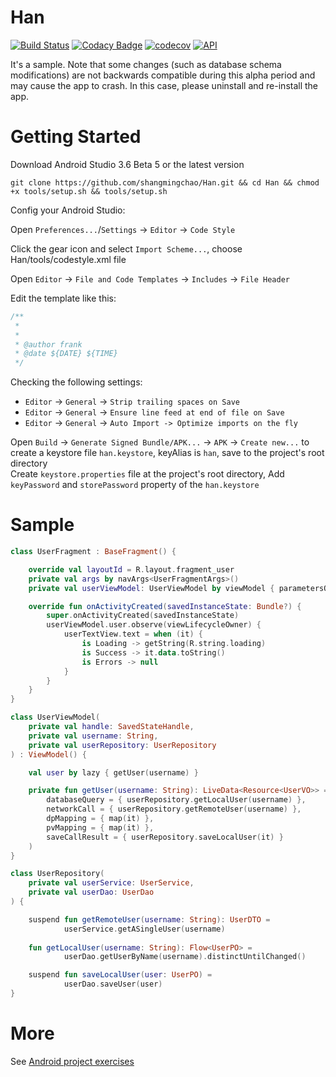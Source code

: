 Han
==========================
[![Build Status](https://travis-ci.org/shangmingchao/Han.svg?branch=master)](https://travis-ci.org/shangmingchao/Han)
[![Codacy Badge](https://api.codacy.com/project/badge/Grade/4400af8f75f3446eb4fa9191134988a5)](https://www.codacy.com/manual/shangmingchao/Han?utm_source=github.com&amp;utm_medium=referral&amp;utm_content=shangmingchao/Han&amp;utm_campaign=Badge_Grade)
[![codecov](https://codecov.io/gh/shangmingchao/Han/branch/master/graph/badge.svg)](https://codecov.io/gh/shangmingchao/Han)
[![API](https://img.shields.io/badge/API-21%2B-brightgreen.svg?style=flat)](https://android-arsenal.com/api?level=21)

It's a sample. Note that some changes (such as database schema modifications) are not backwards compatible during this alpha period and may cause the app to crash. In this case, please uninstall and re-install the app.

Getting Started
===============
Download Android Studio 3.6 Beta 5 or the latest version

```shell
git clone https://github.com/shangmingchao/Han.git && cd Han && chmod +x tools/setup.sh && tools/setup.sh
```

Config your Android Studio:

Open `Preferences...`/`Settings` -> `Editor` -> `Code Style`

Click the gear icon and select `Import Scheme...`, choose Han/tools/codestyle.xml file

Open `Editor` -> `File and Code Templates` -> `Includes` -> `File Header`

Edit the template like this:

```kotlin
/**
 *
 *
 * @author frank
 * @date ${DATE} ${TIME}
 */
```

Checking the following settings:

- `Editor` -> `General` -> `Strip trailing spaces on Save`
- `Editor` -> `General` -> `Ensure line feed at end of file on Save`
- `Editor` -> `General` -> `Auto Import -> Optimize imports on the fly`

Open `Build` -> `Generate Signed Bundle/APK...` -> `APK` -> `Create new...` to create a keystore file `han.keystore`, keyAlias is `han`, save to the project's root directory  
Create `keystore.properties` file at the project's root directory, Add `keyPassword` and `storePassword` property of the `han.keystore`  

Sample
======

```kotlin
class UserFragment : BaseFragment() {

    override val layoutId = R.layout.fragment_user
    private val args by navArgs<UserFragmentArgs>()
    private val userViewModel: UserViewModel by viewModel { parametersOf(args.username) }

    override fun onActivityCreated(savedInstanceState: Bundle?) {
        super.onActivityCreated(savedInstanceState)
        userViewModel.user.observe(viewLifecycleOwner) {
            userTextView.text = when (it) {
                is Loading -> getString(R.string.loading)
                is Success -> it.data.toString()
                is Errors -> null
            }
        }
    }
}
```

```kotlin
class UserViewModel(
    private val handle: SavedStateHandle,
    private val username: String,
    private val userRepository: UserRepository
) : ViewModel() {

    val user by lazy { getUser(username) }

    private fun getUser(username: String): LiveData<Resource<UserVO>> = getResource(
        databaseQuery = { userRepository.getLocalUser(username) },
        networkCall = { userRepository.getRemoteUser(username) },
        dpMapping = { map(it) },
        pvMapping = { map(it) },
        saveCallResult = { userRepository.saveLocalUser(it) }
    )
}
```

```kotlin
class UserRepository(
    private val userService: UserService,
    private val userDao: UserDao
) {

    suspend fun getRemoteUser(username: String): UserDTO =
            userService.getASingleUser(username)
    
    fun getLocalUser(username: String): Flow<UserPO> =
            userDao.getUserByName(username).distinctUntilChanged()

    suspend fun saveLocalUser(user: UserPO) =
            userDao.saveUser(user)
}
```

More
====

See [Android project exercises](https://github.com/shangmingchao/shangmingchao.github.io/blob/master/blog/android_project_exercises.md)
